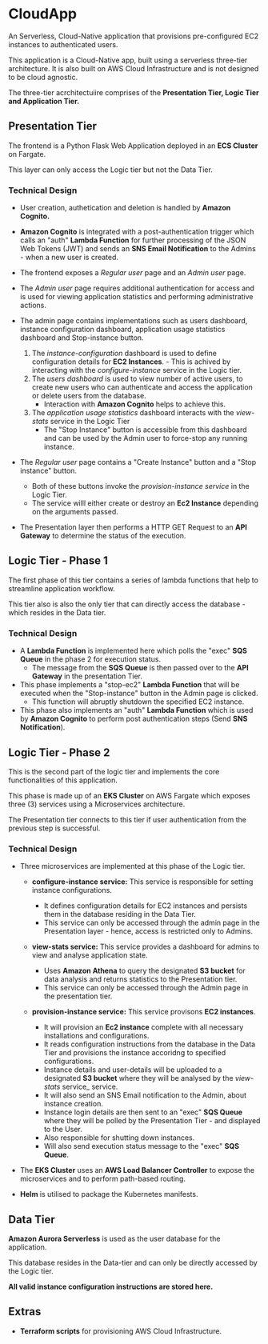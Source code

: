 # CloudApp
An Serverless, Cloud-Native application that provisions pre-configured EC2 instances to authenticated users.

This application is a Cloud-Native app, built using a serverless three-tier architecture. It is also built on AWS Cloud Infrastructure and is not designed to be cloud agnostic.

The three-tier acrchitectuiire comprises of the **Presentation Tier, Logic Tier and Application Tier.**

## Presentation Tier
The frontend is a Python Flask Web Application deployed in an **ECS Cluster** on Fargate.

This layer can only access the Logic tier but not the Data Tier.

### Technical Design
- User creation, authetication and deletion is handled by **Amazon Cognito.**
- **Amazon Cognito** is integrated with a post-authentication trigger which calls an "auth" **Lambda Function** for further processing of the JSON Web Tokens (JWT) and sends an **SNS Email Notification** to the Admins - when a new user is created.
- The frontend exposes a _Regular user_ page and an _Admin user_ page.
- The _Admin user_ page requires additional authentication for access and is used for viewing application statistics and performing administrative actions.
- The admin page contains implementations such as users dashboard, instance configuration dashboard, application usage statistics dashboard and Stop-instance button.
     1. The _instance-configuration_ dashboard is used to define configuration details for **EC2 Instances**. 
       - This is achived by interacting with the _configure-instance_ service in the Logic tier.
    2. The _users dashboard_ is used to view number of active users, to create new users who can authenticate and access the application or delete users from the database.
       - Interaction with **Amazon Cognito** helps to achieve this.
    3. The _application usage statistics_ dashboard interacts with the _view-stats_ service in the Logic Tier
       - The "Stop Instance" button is accessible from this dashboard and can be used by the Admin user to force-stop any running instance.
- The _Regular user_ page contains a "Create Instance" button and a "Stop instance" button.
  - Both of these buttons invoke the _provision-instance service_ in the Logic Tier.
  - The service willl either create or destroy an **Ec2 Instance** depending on the arguments passed.
  
- The Presentation layer then performs a HTTP GET Request to an **API Gateway** to determine the status of the execution.


## Logic Tier - Phase 1
The first phase of this tier contains a series of lambda functions that help to streamline application workflow.

This tier also is also the only tier that can directly access the database - which resides in the Data tier.
### Technical Design
- A **Lambda Function** is implemented here which polls the "exec" **SQS Queue** in the phase 2 for execution status.
  - The message from the **SQS Queue** is then passed over to the **API Gateway** in the presentation Tier.
- This phase implements a "stop-ec2" **Lambda Function** that will be executed when the "Stop-instance" button in the Admin page is clicked.
  - This function will abruptly shutdown the specified EC2 instance.
- This phase also implements an "auth" **Lambda Function** which is used by **Amazon Cognito** to perform post authentication steps (Send **SNS Notification**).
    
 ## Logic Tier - Phase 2
 This is the second part of the logic tier and implements the core functionalities of this application.
 
 This phase is made up of an **EKS Cluster** on AWS Fargate which exposes three (3) services using a Microservices architecture.
 
 The Presentation tier connects to this tier if user authentication from the previous step is successful.
 ### Technical Design
 - Three microservices are implemented at this phase of the Logic tier.
   - **configure-instance service:** This service is responsible for setting instance configurations.
     - It defines configuration details for EC2 instances and persists them in the database residing in the Data Tier.
     - This service can only be accessed through the admin page in the Presentation layer - hence, access is restricted only to Admins.
     
   - **view-stats service:** This service provides a dashboard for admins to view and analyse application state.
     - Uses **Amazon Athena** to query the designated **S3 bucket** for data analysis and returns statistics to the Presentation tier.
     - This service can only be accessed through the Admin page in the presentation tier.
     
   - **provision-instance service:** This service provisons **EC2 instances**.
     - It will provision an **Ec2 instance** complete with all necessary installations and configurations.
     - It reads configuration instructions from the database in the Data Tier and provisions the instance accoridng to specified configurations.
     - Instance details and user-details will be uploaded to a designated **S3 bucket** where they will be analysed by the _view-stats_ service_ service.
     - It will also send an SNS Email notification to the Admin, about instance creation.
     - Instance login details are then sent to an "exec" **SQS Queue** where they will be polled by the Presentation Tier - and displayed to the User.
     - Also responsible for shutting down instances.
     - Will also send execution status message to the "exec" **SQS Queue**.
    
   
   
  - The **EKS Cluster** uses an **AWS Load Balancer Controller** to expose the microservices and to perform path-based routing.
  - **Helm** is utilised to package the Kubernetes manifests.
  
  ## Data Tier
  **Amazon Aurora Serverless** is used as the user database for the application. 
  
  This database resides in the Data-tier and can only be directly accessed by the Logic tier.
  
  **All valid instance configuration instructions are stored here.**
  
  ## Extras
  - **Terraform scripts** for provisioning AWS Cloud Infrastructure.
   
       

